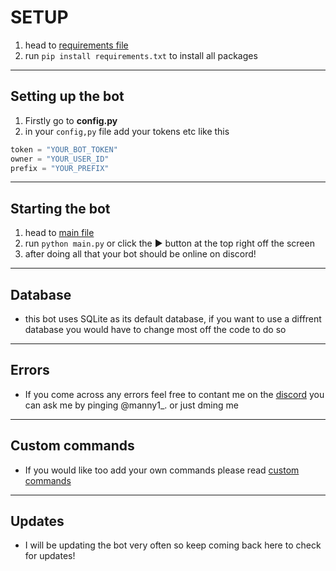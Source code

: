 # SETUP

1. head to [requirements file](requirements.txt)
2. run `pip install requirements.txt` to install all packages

----

## Setting up the bot

1. Firstly go to **config.py**
2. in your `config,py` file add your tokens etc like this

```python
token = "YOUR_BOT_TOKEN"
owner = "YOUR_USER_ID"
prefix = "YOUR_PREFIX"
```

----

## Starting the bot

1. head to [main file](main.py)
2. run `python main.py` or click the ▶ button at the top right off the screen
3. after doing all that your bot should be online on discord!

----

## Database

- this bot uses SQLite as its default database, if you want to use a diffrent database you would have to change most off the code to do so

----

## Errors

- If you come across any errors feel free to contant me on the [discord](https://discord.gg/EPcjXmJXub) you can ask me by pinging @manny1_. or just dming me

----

## Custom commands

- If you would like too add your own commands please read [custom commands](custom_commands.md)

----

## Updates

- I will be updating the bot very often so keep coming back here to check for updates!

